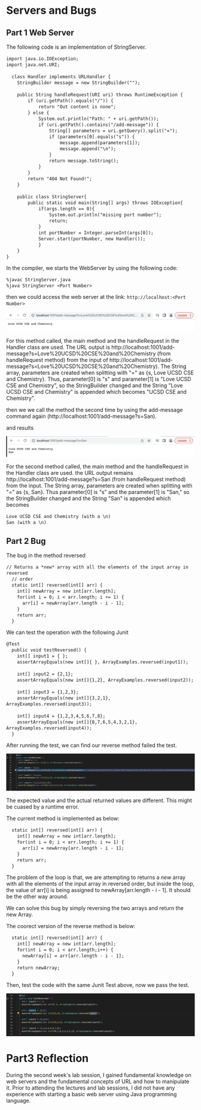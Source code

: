 # Servers and Bugs

## Part 1 Web Server

The following code is an implementation of StringServer.

```
import java.io.IOException;
import java.net.URI;

  class Handler implements URLHandler {
    StringBuilder message = new StringBuilder("");

    public String handleRequest(URI uri) throws RuntimeException {
        if (uri.getPath().equals("/")) {
            return "Out content is none";
        } else {
            System.out.println("Path: " + uri.getPath());
            if (uri.getPath().contains("/add-message")) {
                String[] parameters = uri.getQuery().split("=");
                if (parameters[0].equals("s")) {
                    message.append(parameters[1]);
                    message.append("\n");
                }
                return message.toString();
            }
        }
        return "404 Not Found!";
    }
    
    public class StringServer{
        public static void main(String[] args) throws IOException{
            if(args.length == 0){
                System.out.println("missing port number");
                return;
            }
            int portNumber = Integer.parseInt(args[0]);
            Server.start(portNumber, new Handler());
            }
    }
}
```

In the compiler, we starts the WebServer by using the following code:
```
%javac StringServer.java
%java StringServer <Port Number>
```
then we could access the web server at the link:
`http://localhost:<Port Number>`

![Image](s1.png)

For this method called, the main method and the handleRequest in the Handler class are used. The URL output is http://localhost:1001/add-message?s=Love%20UCSD%20CSE%20and%20Chemistry (from handleRequest method) from the input of http://localhost:1001/add-message?s=Love%20UCSD%20CSE%20and%20Chemistry). The String array, parameters are created when splitting with "=" as {s, Love UCSD CSE and Chemistry}. Thus, parameter[0] is "s" and parameter[1] is "Love UCSD CSE and Chemistry", so the StringBuilder changed and the String "Love UCSD CSE and Chemistry" is appended which becomes "UCSD CSE and Chemistry".

then we we call the method the second time by using the add-message command again (http://localhost:1001/add-message?s=San). 

and results 

![Image](s2.png)

For the second method called, the main method and the handleRequest in the Handler class are used. the URL output remains http://localhost:1001/add-message?s=San (from handleRequest method) from the input. The String array, parameters are created when splitting with "=" as {s, San}. Thus parameter[0] is "s" and the parameter[1] is "San," so the StringBuilder changed and the String "San" is appended which becomes 
```
Love UCSD CSE and Chemistry (with a \n)
San (with a \n)
```

## Part 2 Bug

The bug in the method reversed
```
// Returns a *new* array with all the elements of the input array in reversed
  // order
  static int[] reversed(int[] arr) {
    int[] newArray = new int[arr.length];
    for(int i = 0; i < arr.length; i += 1) {
      arr[i] = newArray[arr.length - i - 1];
    }
    return arr;
  }
```

We can test the operation with the following Junit

```
@Test
  public void testReversed() {
    int[] input1 = { };
    assertArrayEquals(new int[]{ }, ArrayExamples.reversed(input1));

    int[] input2 = {2,1};
    assertArrayEquals(new int[]{1,2}, ArrayExamples.reversed(input2));

    int[] input3 = {1,2,3};
    assertArrayEquals(new int[]{3,2,1}, ArrayExamples.reversed(input3));

    int[] input4 = {1,2,3,4,5,6,7,8};
    assertArrayEquals(new int[]{8,7,6,5,4,3,2,1}, ArrayExamples.reversed(input4));
  }
  ```
  
  After running the test, we can find our reverse method failed the test.
  
  ![Image](test.png)
  
  The expected value and the actual returned values are different. This might be cuased by a runtime error. 
  
  The current method is implemented as below:

```
  static int[] reversed(int[] arr) {
    int[] newArray = new int[arr.length];
    for(int i = 0; i < arr.length; i += 1) {
      arr[i] = newArray[arr.length - i - 1];
    }
    return arr;
  }
```

The problem of the loop is that, we are attempting to returns a *new* array with all the elements of the input array in reversed order, but inside the loop, the value of arr[i] is being assigned to newArray[arr.length - i - 1]. It should be the other way around.  

We can solve this bug by simply reversing the two arrays and return the new Array.

The coorect version of the reverse method is below:

```
  static int[] reversed(int[] arr) {
    int[] newArray = new int[arr.length]; 
    for(int i = 0; i < arr.length;i++) {
      newArray[i] = arr[arr.length - i - 1];
    }
    return newArray;
  }
```

Then, test the code with the same Junit Test above, now we pass the test.

![Image](test1.png)

# Part3 Reflection

During the second week's lab session, I gained fundamental knowledge on web servers and the fundamental concepts of URL and how to manipulate it. Prior to attending the lectures and lab sessions, I did not have any experience with starting a basic web server using Java programming language.

